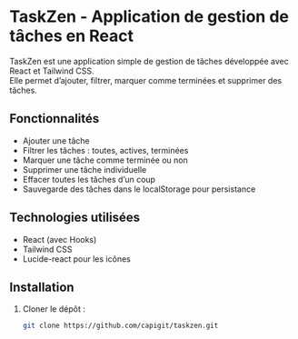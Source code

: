 # TaskZen - Application de gestion de tâches en React

TaskZen est une application simple de gestion de tâches développée avec React et Tailwind CSS.  
Elle permet d’ajouter, filtrer, marquer comme terminées et supprimer des tâches.  

## Fonctionnalités

- Ajouter une tâche
- Filtrer les tâches : toutes, actives, terminées
- Marquer une tâche comme terminée ou non
- Supprimer une tâche individuelle
- Effacer toutes les tâches d’un coup
- Sauvegarde des tâches dans le localStorage pour persistance

## Technologies utilisées

- React (avec Hooks)
- Tailwind CSS
- Lucide-react pour les icônes

## Installation

1. Cloner le dépôt :  
   ```bash
   git clone https://github.com/capigit/taskzen.git